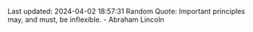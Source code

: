 Last updated: 2024-04-02 18:57:31
Random Quote: Important principles may, and must, be inflexible. - Abraham Lincoln
